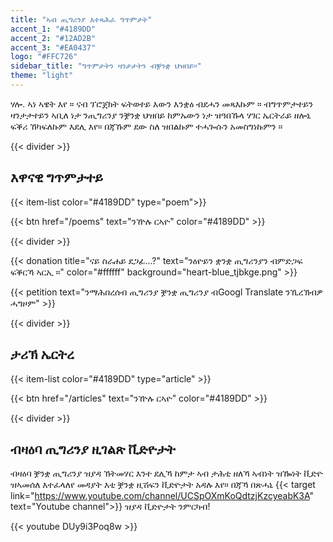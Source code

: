 ```yaml
---
title: "ኣብ ጢግሪንያ እተጻሕፈ ግጥምታት"
accent_1: "#4189DD"
accent_2: "#12AD2B"
accent_3: "#EA0437"
logo: "#FFC726"
sidebar_title: "ግጥምታትን ዛንታታትን ብቛንቋ ህዝበይ።"
theme: "light"
---
```


ሃሎ. ኣነ ኣዌት እየ ። ናብ ፕሮጀክት ፍትወተይ እውን እንቋዕ ብደሓን መጻእኩም ። ብግጥምታተይን
ዛንታታተይን ኣቢለ ነታ ንጢግሪንያ ንቛንቋ ህዝበይ ከምኡውን ነታ ዝዓበኹላ ሃገር ኤርትራይ ዘሎኒ ፍቕሪ
ኸካፍለኩም እደሊ እየ። በጃኹም ደው ስለ ዝበልኩም ተሓጐሱን አመስግነኩምን ።

{{< divider >}}

## እዋናዊ ግጥምታተይ

{{< item-list color="#4189DD" type="poem">}}

{{< btn href="/poems" text="ንዅሉ ርኣዮ" color="#4189DD" >}}

{{< divider >}}

{{< donation  title="ናይ ስራሐይ ደጋፊ...?" text="ንዕዮይን ቋንቋ ጢግሪንያን ብምድጋፍ ፍቕርኻ ኣርኢ ።" color="#ffffff" background="heart-blue_tjbkge.png" >}}

{{< petition text="ንማሕበረሰብ ጢግሪንያ ቛንቋ ጢግሪንያ ብGoogl Translate ንኺረኽብዎ ሓግዞም" >}}

{{< divider >}}

## ታሪኽ ኤርትረ

{{< item-list color="#4189DD" type="article" >}}

{{< btn href="/articles" text="ንዅሉ ርኣዮ" color="#4189DD" >}}

{{< divider >}}

## ብዛዕባ ጢግሪንያ ዚገልጽ ቪድዮታት

ብዛዕባ ቛንቋ ጢግሪንያ ዝያዳ ኽትመሃር እንተ ደሊኻ ከምታ ኣብ ታሕቲ ዘለኻ ኣብነት ዝዀነት ቪድዮ ዝኣመሰለ እተፈላለየ መዳያት እቲ ቛንቋ ዚሽፍን ቪድዮታት አዳሉ እየ። በጃኻ በጽሓኒ {{< target link="https://www.youtube.com/channel/UCSpOXmKoQdtzjKzcyeabK3A" text="Youtube channel">}} ዝያዳ ቪድዮታት ንምርካብ!

{{< youtube DUy9i3Poq8w >}}
